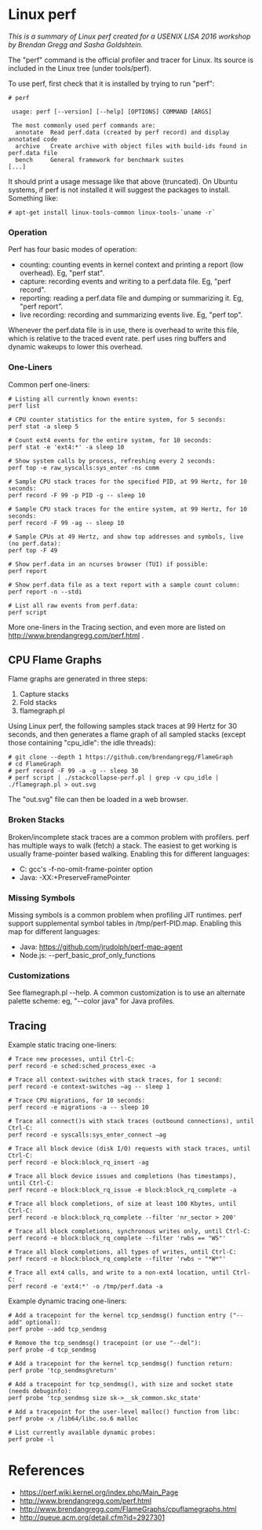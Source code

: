 # Linux perf

_This is a summary of Linux perf created for a USENIX LISA 2016 workshop by Brendan Gregg and Sasha Goldshtein._

The "perf" command is the official profiler and tracer for Linux. Its source is included in the Linux tree (under tools/perf).

To use perf, first check that it is installed by trying to run "perf":

```
# perf

 usage: perf [--version] [--help] [OPTIONS] COMMAND [ARGS]

 The most commonly used perf commands are:
  annotate  Read perf.data (created by perf record) and display annotated code
  archive   Create archive with object files with build-ids found in perf.data file
  bench     General framework for benchmark suites
[...]
```

It should print a usage message like that above (truncated). On Ubuntu systems, if perf is not installed it will suggest the packages to install. Something like:

```
# apt-get install linux-tools-common linux-tools-`uname -r`
```

### Operation

Perf has four basic modes of operation:

- counting: counting events in kernel context and printing a report (low overhead). Eg, "perf stat".
- capture: recording events and writing to a perf.data file. Eg, "perf record".
- reporting: reading a perf.data file and dumping or summarizing it. Eg, "perf report".
- live recording: recording and summarizing events live. Eg, "perf top".

Whenever the perf.data file is in use, there is overhead to write this file, which is relative to the traced event rate. perf uses ring buffers and dynamic wakeups to lower this overhead.

### One-Liners

Common perf one-liners:

```
# Listing all currently known events:
perf list

# CPU counter statistics for the entire system, for 5 seconds:
perf stat -a sleep 5

# Count ext4 events for the entire system, for 10 seconds:
perf stat -e 'ext4:*' -a sleep 10

# Show system calls by process, refreshing every 2 seconds:
perf top -e raw_syscalls:sys_enter -ns comm

# Sample CPU stack traces for the specified PID, at 99 Hertz, for 10 seconds:
perf record -F 99 -p PID -g -- sleep 10

# Sample CPU stack traces for the entire system, at 99 Hertz, for 10 seconds:
perf record -F 99 -ag -- sleep 10

# Sample CPUs at 49 Hertz, and show top addresses and symbols, live (no perf.data):
perf top -F 49

# Show perf.data in an ncurses browser (TUI) if possible:
perf report

# Show perf.data file as a text report with a sample count column:
perf report -n --stdi

# List all raw events from perf.data:
perf script
```

More one-liners in the Tracing section, and even more are listed on http://www.brendangregg.com/perf.html .

## CPU Flame Graphs

Flame graphs are generated in three steps:

1. Capture stacks
2. Fold stacks
3. flamegraph.pl

Using Linux perf, the following samples stack traces at 99 Hertz for 30 seconds, and then generates a flame graph of all sampled stacks (except those containing "cpu_idle": the idle threads):

```
# git clone --depth 1 https://github.com/brendangregg/FlameGraph
# cd FlameGraph
# perf record -F 99 -a -g -- sleep 30
# perf script | ./stackcollapse-perf.pl | grep -v cpu_idle | ./flamegraph.pl > out.svg
```

The "out.svg" file can then be loaded in a web browser.

### Broken Stacks

Broken/incomplete stack traces are a common problem with profilers. perf has multiple ways to walk (fetch) a stack. The easiest to get working is usually frame-pointer based walking. Enabling this for different languages:

- C: gcc's -f-no-omit-frame-pointer option
- Java: -XX:+PreserveFramePointer

### Missing Symbols

Missing symbols is a common problem when profiling JIT runtimes. perf support supplemental symbol tables in /tmp/perf-PID.map. Enabling this map for different languages:

- Java: https://github.com/jrudolph/perf-map-agent
- Node.js: --perf\_basic\_prof\_only\_functions

### Customizations

See flamegraph.pl --help. A common customization is to use an alternate palette scheme: eg, "--color java" for Java profiles.

## Tracing

Example static tracing one-liners:

```
# Trace new processes, until Ctrl-C:
perf record -e sched:sched_process_exec -a

# Trace all context-switches with stack traces, for 1 second:
perf record -e context-switches –ag -- sleep 1

# Trace CPU migrations, for 10 seconds:
perf record -e migrations -a -- sleep 10

# Trace all connect()s with stack traces (outbound connections), until Ctrl-C:
perf record -e syscalls:sys_enter_connect –ag

# Trace all block device (disk I/O) requests with stack traces, until Ctrl-C:
perf record -e block:block_rq_insert -ag

# Trace all block device issues and completions (has timestamps), until Ctrl-C:
perf record -e block:block_rq_issue -e block:block_rq_complete -a

# Trace all block completions, of size at least 100 Kbytes, until Ctrl-C:
perf record -e block:block_rq_complete --filter 'nr_sector > 200'

# Trace all block completions, synchronous writes only, until Ctrl-C:
perf record -e block:block_rq_complete --filter 'rwbs == "WS"'

# Trace all block completions, all types of writes, until Ctrl-C:
perf record -e block:block_rq_complete --filter 'rwbs ~ "*W*"'

# Trace all ext4 calls, and write to a non-ext4 location, until Ctrl-C:
perf record -e 'ext4:*' -o /tmp/perf.data -a
```

Example dynamic tracing one-liners:

```
# Add a tracepoint for the kernel tcp_sendmsg() function entry ("--add" optional):
perf probe --add tcp_sendmsg

# Remove the tcp_sendmsg() tracepoint (or use "--del"):
perf probe -d tcp_sendmsg

# Add a tracepoint for the kernel tcp_sendmsg() function return:
perf probe 'tcp_sendmsg%return'

# Add a tracepoint for tcp_sendmsg(), with size and socket state (needs debuginfo):
perf probe 'tcp_sendmsg size sk->__sk_common.skc_state'

# Add a tracepoint for the user-level malloc() function from libc:
perf probe -x /lib64/libc.so.6 malloc

# List currently available dynamic probes:
perf probe -l
```

# References

- https://perf.wiki.kernel.org/index.php/Main_Page 
- http://www.brendangregg.com/perf.html
- http://www.brendangregg.com/FlameGraphs/cpuflamegraphs.html
- http://queue.acm.org/detail.cfm?id=2927301

